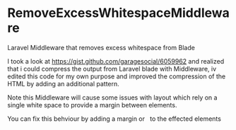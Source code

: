 # RemoveExcessWhitespaceMiddleware
Laravel Middleware that removes excess whitespace from Blade

I took a look at https://gist.github.com/garagesocial/6059962 and realized that i could compress the output from Laravel blade with Middleware, iv edited this code for my own purpose and improved the compression of the HTML by adding an additional pattern.

Note this Middleware will cause some issues with layout which rely on a single white space to provide a margin between elements.

You can fix this behviour by adding a margin or &nbsp; to the effected elements
